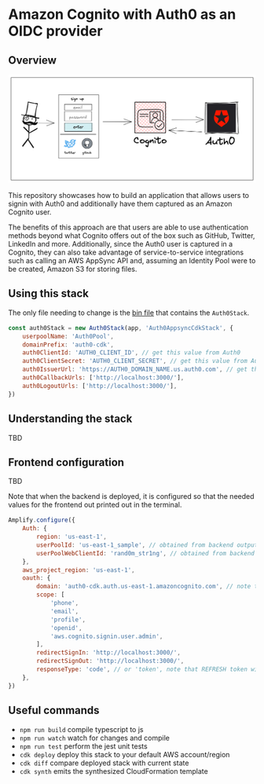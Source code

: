 # Amazon Cognito with Auth0 as an OIDC provider

## Overview

![cognito with auth0 as oidc](./readme-images/cognito-with-auth0-oidc.png)

This repository showcases how to build an application that allows users to signin with Auth0 and additionally have them captured as an Amazon Cognito user.

The benefits of this approach are that users are able to use authentication methods beyond what Cognito offers out of the box such as GitHub, Twitter, LinkedIn and more. Additionally, since the Auth0 user is captured in a Cognito, they can also take advantage of service-to-service integrations such as calling an AWS AppSync API and, assuming an Identity Pool were to be created, Amazon S3 for storing files.

## Using this stack

The only file needing to change is the [bin file](./bin/auth0-appsync-cdk.ts) that contains the `Auth0Stack`.

```js
const auth0Stack = new Auth0Stack(app, 'Auth0AppsyncCdkStack', {
	userpoolName: 'Auth0Pool',
	domainPrefix: 'auth0-cdk',
	auth0ClientId: 'AUTH0_CLIENT_ID', // get this value from Auth0
	auth0ClientSecret: 'AUTH0_CLIENT_SECRET', // get this value from Auth0
	auth0IssuerUrl: 'https://AUTH0_DOMAIN_NAME.us.auth0.com', // get this value from Auth0
	auth0CallbackUrls: ['http://localhost:3000/'],
	auth0LogoutUrls: ['http://localhost:3000/'],
})
```

## Understanding the stack

TBD

## Frontend configuration

TBD

Note that when the backend is deployed, it is configured so that the needed values for the frontend out printed out in the terminal.

```js
Amplify.configure({
	Auth: {
		region: 'us-east-1',
		userPoolId: 'us-east-1_sample', // obtained from backend output
		userPoolWebClientId: 'rand0m_str1ng', // obtained from backend output
	},
	aws_project_region: 'us-east-1',
	oauth: {
		domain: 'auth0-cdk.auth.us-east-1.amazoncognito.com', // note this doesn't contain the protocol.
		scope: [
			'phone',
			'email',
			'profile',
			'openid',
			'aws.cognito.signin.user.admin',
		],
		redirectSignIn: 'http://localhost:3000/',
		redirectSignOut: 'http://localhost:3000/',
		responseType: 'code', // or 'token', note that REFRESH token will only be generated when the responseType is code
	},
})
```

## Useful commands

- `npm run build` compile typescript to js
- `npm run watch` watch for changes and compile
- `npm run test` perform the jest unit tests
- `cdk deploy` deploy this stack to your default AWS account/region
- `cdk diff` compare deployed stack with current state
- `cdk synth` emits the synthesized CloudFormation template
